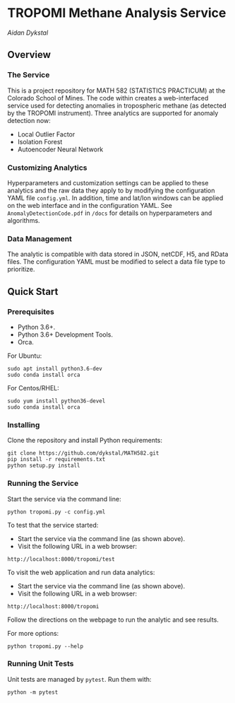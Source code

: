 # TROPOMI Methane Analysis Service
*Aidan Dykstal*

## Overview
### The Service
This is a project repository for MATH 582 (STATISTICS PRACTICUM) at the Colorado School of Mines. The code within creates a web-interfaced service used for detecting anomalies in tropospheric methane (as detected by the TROPOMI instrument). Three analytics are supported for anomaly detection now:
- Local Outlier Factor
- Isolation Forest
- Autoencoder Neural Network

### Customizing Analytics
Hyperparameters and customization settings can be applied to these analytics and the raw data they apply to by modifying the configuration YAML file `config.yml`. In addition, time and lat/lon windows can be applied on the web interface and in the configuration YAML. See `AnomalyDetectionCode.pdf` in `/docs` for details on hyperparameters and algorithms.

### Data Management
The analytic is compatible with data stored in JSON, netCDF, H5, and RData files. The configuration YAML must be modified to select a data file type to prioritize.

## Quick Start
### Prerequisites
- Python 3.6+.
- Python 3.6+ Development Tools.
- Orca.

For Ubuntu:
```
sudo apt install python3.6-dev
sudo conda install orca
```
For Centos/RHEL:
```
sudo yum install python36-devel
sudo conda install orca
```

### Installing
Clone the repository and install Python requirements:
```
git clone https://github.com/dykstal/MATH582.git
pip install -r requirements.txt
python setup.py install
```

### Running the Service
Start the service via the command line:
```
python tropomi.py -c config.yml
```

To test that the service started:
- Start the service via the command line (as shown above).
- Visit the following URL in a web browser:
```
http://localhost:8000/tropomi/test
```

To visit the web application and run data analytics:
- Start the service via the command line (as shown above). 
- Visit the following URL in a web browser:
```
http://localhost:8000/tropomi
```
Follow the directions on the webpage to run the analytic and see results.

For more options:
```
python tropomi.py --help
```

### Running Unit Tests
Unit tests are managed by `pytest`. Run them with:
```
python -m pytest
```
